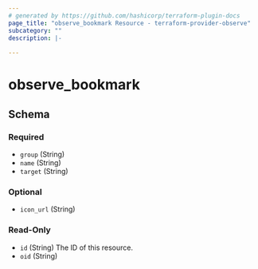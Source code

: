 ```yaml
---
# generated by https://github.com/hashicorp/terraform-plugin-docs
page_title: "observe_bookmark Resource - terraform-provider-observe"
subcategory: ""
description: |-
  
---
```

# observe_bookmark



<!-- schema generated by tfplugindocs -->
## Schema

### Required

- `group` (String)
- `name` (String)
- `target` (String)

### Optional

- `icon_url` (String)

### Read-Only

- `id` (String) The ID of this resource.
- `oid` (String)

